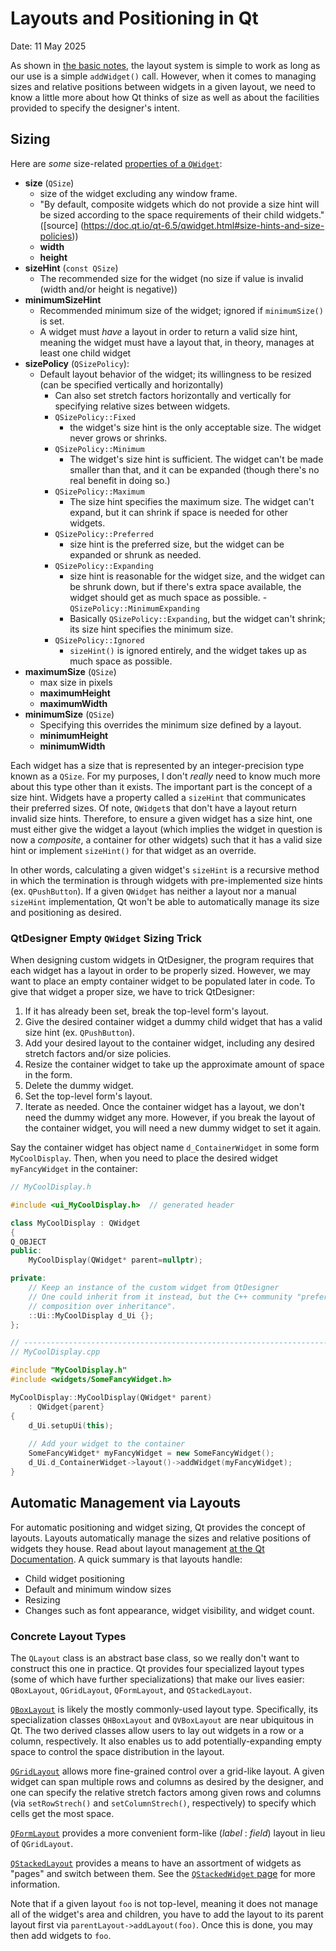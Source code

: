 # Layouts and Positioning in Qt

Date: 11 May 2025

As shown in [the basic notes](/libraries/Qt/basics.md#installing-a-layout), the
layout system is simple to work as long as our use is a simple `addWidget()`
call. However, when it comes to managing sizes and relative positions between
widgets in a given layout, we need to know a little more about how Qt thinks of
size as well as about the facilities provided to specify the designer's intent.

## Sizing 

Here are *some* size-related [properties of a
`QWidget`](https://doc.qt.io/qt-6.5/qwidget.html#properties):

- **size** (`QSize`)  
  - size of the widget excluding any window frame.  
  - "By default, composite widgets which do not provide a size hint will be
    sized according to the space requirements of their child widgets." ([source]
    (https://doc.qt.io/qt-6.5/qwidget.html#size-hints-and-size-policies))
  - **width**  
  - **height**  
- **sizeHint** (`const QSize`)  
  - The recommended size for the widget (no size if value is invalid (width
    and/or height is negative))  
- **minimumSizeHint**  
  - Recommended minimum size of the widget; ignored if `minimumSize()` is set.  
  - A widget must *have* a layout in order to return a valid size hint, meaning
    the widget must have a layout that, in theory, manages at least one   child
    widget
- **sizePolicy** (`QSizePolicy`):  
  - Default layout behavior of the widget; its willingness to be resized (can be
    specified vertically and horizontally)  
    - Can also set stretch factors horizontally and vertically for specifying
      relative sizes between widgets.  
	- `QSizePolicy::Fixed`  
		- the widget's size hint is the only acceptable size. The widget never
		  grows or shrinks.  
	- `QSizePolicy::Minimum`  
		- The widget's size hint is sufficient. The widget can't be made smaller
		  than that, and it can be expanded (though there's no real benefit in
		  doing so.)
    - `QSizePolicy::Maximum`  
		- The size hint specifies the maximum size. The widget can't expand, but
		  it can shrink if space is needed for other widgets.  
	- `QSizePolicy::Preferred`  
		- size hint is the preferred size, but the widget can be expanded or
		  shrunk as needed.  
	- `QSizePolicy::Expanding`  
		- size hint is reasonable for the widget size, and the widget can be
	shrunk down, but if there's extra space available, the widget should get as
	much space as possible. - `QSizePolicy::MinimumExpanding`  
		- Basically `QSizePolicy::Expanding`, but the widget can't shrink; its
		  size hint specifies the minimum size.  
	- `QSizePolicy::Ignored`  
		- `sizeHint()` is ignored entirely, and the widget takes up as much
		  space as possible.  
- **maximumSize** (`QSize`)  
	- max size in pixels  
	- **maximumHeight**  
	- **maximumWidth**  
- **minimumSize** (`QSize`)  
	- Specifying this overrides the minimum size defined by a layout.   
	- **minimumHeight**  
	- **minimumWidth**  

Each widget has a size that is represented by an integer-precision type known as
a `QSize`. For my purposes, I don't *really* need to know much more about this
type other than it exists. The important part is the concept of a size hint.
Widgets have a property called a `sizeHint` that communicates their preferred
sizes. Of note, `QWidget`s that don't have a layout return invalid size hints.
Therefore, to ensure a given widget has a size hint, one must either give the
widget a layout (which implies the widget in question is now a *composite*, a
container for other widgets) such that it has a valid size hint or implement
`sizeHint()` for that widget as an override.

In other words, calculating a given widget's `sizeHint` is a recursive method in
which the termination is through widgets with pre-implemented size hints (ex.
`QPushButton`). If a given `QWidget` has neither a layout nor a manual
`sizeHint` implementation, Qt won't be able to automatically manage its size and
positioning as desired.

### QtDesigner Empty `QWidget` Sizing Trick

When designing custom widgets in QtDesigner, the program requires that each
widget has a layout in order to be properly sized. However, we may want to place
an empty container widget to be populated later in code. To give that widget a
proper size, we have to trick QtDesigner: 

1. If it has already been set, break the top-level form's layout. 
2. Give the desired container widget a dummy child widget that has a valid size
   hint (ex. `QPushButton`).
3. Add your desired layout to the container widget, including any desired
   stretch factors and/or size policies.
4. Resize the container widget to take up the approximate amount of space in the
   form. 
5. Delete the dummy widget.
6. Set the top-level form's layout.
7. Iterate as needed. Once the container widget has a layout, we don't need the
   dummy widget any more. However, if you break the layout of the container
   widget, you will need a new dummy widget to set it again.

Say the container widget has object name `d_ContainerWidget` in some form
`MyCoolDisplay`. Then, when you need to place the desired widget `myFancyWidget`
in the container:

```cpp
// MyCoolDisplay.h

#include <ui_MyCoolDisplay.h>  // generated header

class MyCoolDisplay : QWidget
{
Q_OBJECT
public:
    MyCoolDisplay(QWidget* parent=nullptr);

private:
    // Keep an instance of the custom widget from QtDesigner
    // One could inherit from it instead, but the C++ community "prefer[s]
	// composition over inheritance".
    ::Ui::MyCoolDisplay d_Ui {};  
};

// ------------------------------------------------------------------------
// MyCoolDisplay.cpp

#include "MyCoolDisplay.h"
#include <widgets/SomeFancyWidget.h>

MyCoolDisplay::MyCoolDisplay(QWidget* parent)
	: QWidget{parent}
{
	d_Ui.setupUi(this);
	
	// Add your widget to the container
	SomeFancyWidget* myFancyWidget = new SomeFancyWidget();
	d_Ui.d_ContainerWidget->layout()->addWidget(myFancyWidget);
}
```
## Automatic Management via Layouts

For automatic positioning and widget sizing, Qt provides the concept of layouts.
Layouts automatically manage the sizes and relative positions of widgets they
house. Read about layout management [at the Qt
Documentation](https://doc.qt.io/qt-6.5/layout.html). A quick summary is that
layouts handle:

- Child widget positioning
- Default and minimum window sizes
- Resizing
- Changes such as font appearance, widget visibility, and widget count.

### Concrete Layout Types

The `QLayout` class is an abstract base class, so we really don't want to
construct this one in practice. Qt provides four specialized layout types (some
of which have further specializations) that make our lives easier: `QBoxLayout`,
`QGridLayout`, `QFormLayout`, and `QStackedLayout`.

[`QBoxLayout`](https://doc.qt.io/qt-6/qboxlayout.html) is likely the mostly
commonly-used layout type. Specifically, its specialization classes
`QHBoxLayout` and `QVBoxLayout` are near ubiquitous in Qt. The two derived
classes allow users to lay out widgets in a row or a column, respectively. It
also enables us to add potentially-expanding empty space to control the space
distribution in the layout.

[`QGridLayout`](https://doc.qt.io/qt-6/qgridlayout.html) allows more
fine-grained control over a grid-like layout. A given widget can span multiple
rows and columns as desired by the designer, and one can specify the relative
stretch factors among given rows and columns (via `setRowStrech()` and
`setColumnStrech()`, respectively) to specify which cells get the most space.

[`QFormLayout`](https://doc.qt.io/qt-6/qformlayout.html) provides a more
convenient form-like (*label* : *field*) layout in lieu of `QGridLayout`.

[`QStackedLayout`](https://doc.qt.io/qt-6/qstackedlayout.html) provides a means
to have an assortment of widgets as "pages" and switch between them. See the
[`QStackedWidget` page](https://doc.qt.io/qt-6/qstackedwidget.html) for more
information.


Note that if a given layout `foo` is not top-level, meaning it does not manage
all of the widget's area and children, you have to add the layout to its parent
layout first via `parentLayout->addLayout(foo)`. Once this is done, you may then
add widgets to `foo`.